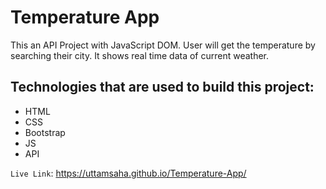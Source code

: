# Temperature App
This an API Project with JavaScript DOM. User will get the temperature by searching their city. It shows real time data of current weather.


## Technologies that are used to build this project:
- HTML
- CSS
- Bootstrap
- JS
- API


`Live Link`: https://uttamsaha.github.io/Temperature-App/